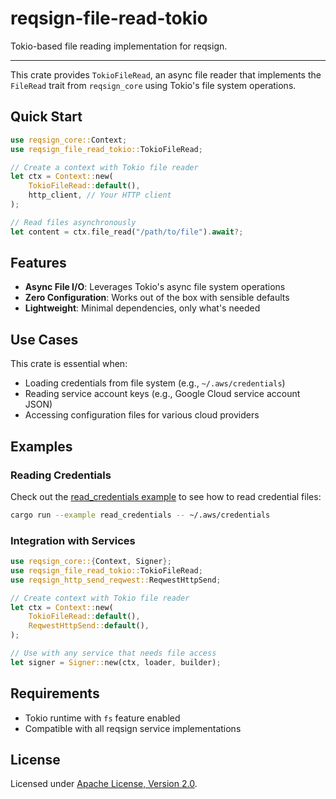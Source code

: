 # reqsign-file-read-tokio

Tokio-based file reading implementation for reqsign.

---

This crate provides `TokioFileRead`, an async file reader that implements the `FileRead` trait from `reqsign_core` using Tokio's file system operations.

## Quick Start

```rust
use reqsign_core::Context;
use reqsign_file_read_tokio::TokioFileRead;

// Create a context with Tokio file reader
let ctx = Context::new(
    TokioFileRead::default(),
    http_client, // Your HTTP client
);

// Read files asynchronously
let content = ctx.file_read("/path/to/file").await?;
```

## Features

- **Async File I/O**: Leverages Tokio's async file system operations
- **Zero Configuration**: Works out of the box with sensible defaults
- **Lightweight**: Minimal dependencies, only what's needed

## Use Cases

This crate is essential when:
- Loading credentials from file system (e.g., `~/.aws/credentials`)
- Reading service account keys (e.g., Google Cloud service account JSON)
- Accessing configuration files for various cloud providers

## Examples

### Reading Credentials

Check out the [read_credentials example](examples/read_credentials.rs) to see how to read credential files:

```bash
cargo run --example read_credentials -- ~/.aws/credentials
```

### Integration with Services

```rust
use reqsign_core::{Context, Signer};
use reqsign_file_read_tokio::TokioFileRead;
use reqsign_http_send_reqwest::ReqwestHttpSend;

// Create context with Tokio file reader
let ctx = Context::new(
    TokioFileRead::default(),
    ReqwestHttpSend::default(),
);

// Use with any service that needs file access
let signer = Signer::new(ctx, loader, builder);
```

## Requirements

- Tokio runtime with `fs` feature enabled
- Compatible with all reqsign service implementations

## License

Licensed under [Apache License, Version 2.0](./LICENSE).